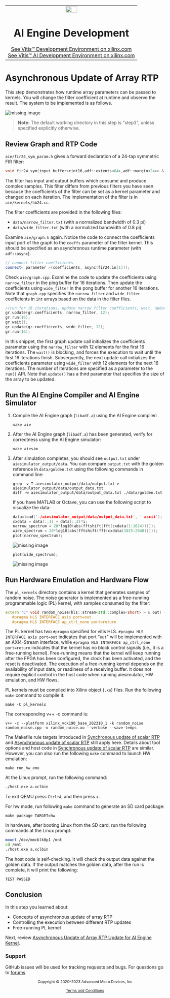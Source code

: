 ﻿<table class="sphinxhide" width="100%">
 <tr width="100%">
    <td align="center"><img src="https://raw.githubusercontent.com/Xilinx/Image-Collateral/main/xilinx-logo.png" width="30%"/><h1>AI Engine Development</h1>
    <a href="https://www.xilinx.com/products/design-tools/vitis.html">See Vitis™ Development Environment on xilinx.com</br></a>
    <a href="https://www.xilinx.com/products/design-tools/vitis/vitis-ai.html">See Vitis™ AI Development Environment on xilinx.com</a>
    </td>
 </tr>
</table>

# Asynchronous Update of Array RTP

This step demonstrates how runtime array parameters can be passed to kernels. You will change the filter coefficient at runtime and observe the result. The system to be implemented is as follows.

![missing image](./images/figure4.PNG)

>**Note:** The default working directory in this step is "step3", unless specified explicitly otherwise.

## Review Graph and RTP Code

`aie/fir24_sym_param.h` gives a forward declaration of a 24-tap symmetric FIR filter:

```cpp
void fir24_sym(input_buffer<cint16,adf::extents<64>,adf::margin<24>> & iwin, output_buffer<cint16,adf::extents<64>> & owin,  const int32(&coeffs)[12]);
```

The filter has input and output buffers which consume and produce complex samples. This filter differs from previous filters you have seen because the coefficients of the filter can be set as a kernel parameter and changed on each iteration. The implementation of the filter is in `aie/kernels/hb24.cc`.

The filter coefficients are provided in the following files:

* `data/narrow_filter.txt` (with a normalized bandwidth of 0.3 pi)
* `data/wide_filter.txt` (with a normalized bandwidth of 0.8 pi)

Examine `aie/graph.h` again. Notice the code to connect the coefficients input port of the graph to the `coeffs` parameter of the filter kernel. This should be specified as an asynchronous runtime parameter (with `adf::async`).

```cpp
// connect filter coefficients
connect< parameter >(coefficients, async(fir24.in[1]));
```

Check `aie/graph.cpp`. Examine the code to update the coefficients using `narrow_filter` in the ping buffer for 16 iterations. Then update the coefficients using `wide_filter` in the pong buffer for another 16 iterations. Note that `graph.cpp` specifies the `narrow_filter` and `wide_filter` coefficients in `int` arrays based on the data in the filter files.

```cpp
//run for 16 iterations, update narrow filter coefficients, wait, update wide filter coefficients, run for 16 iterations
gr.update(gr.coefficients, narrow_filter, 12);
gr.run(16); 
gr.wait();
gr.update(gr.coefficients, wide_filter, 12);
gr.run(16); 
```

In this snippet, the first graph update call initializes the coefficients parameter using the `narrow_filter` with 12 elements for the first 16 iterations. The `wait()` is blocking, and forces the execution to wait until the first 16 iterations finish. Subsequently, the next update call initializes the coefficients parameter using `wide_filter` with 12 elements for the next 16 iterations. The number of iterations are specified as a parameter to the `run()` API. Note that `update()` has a third parameter that specifies the size of the array to be updated.

## Run the AI Engine Compiler and AI Engine Simulator

1. Compile the AI Engine graph (`libadf.a`) using the AI Engine compiler:

   ```
   make aie
   ```

2. After the AI Engine graph (`libadf.a`) has been generated, verify for correctness using the AI Engine simulator:

   ```
   make aiesim
   ```

3. After simulation completes, you should see `output.txt` under `aiesimulator_output/data`. You can compare `output.txt` with the golden reference in `data/golden.txt` using the following commands in command line:

   ```
   grep -v T aiesimulator_output/data/output.txt > aiesimulator_output/data/output_data.txt
   diff -w aiesimulator_output/data/output_data.txt ./data/golden.txt
   ```

   If you have MATLAB or Octave, you can use the following script to visualize the data:

   ```cpp
   data=load('./aiesimulator_output/data/output_data.txt', '-ascii');
   cxdata = data(:,1) + data(:,2)*i;
   narrow_spectrum = 20*log10(abs(fftshift(fft(cxdata(1:1024)))));
   wide_spectrum = 20*log10(abs(fftshift(fft(cxdata(1025:2048)))));
   plot(narrow_spectrum);
   ```

   ![missing image](./images/figure5.PNG)

   ```
   plot(wide_spectrum);
   ```

   ![missing image](./images/figure6.PNG)

## Run Hardware Emulation and Hardware Flow

The `pl_kernels` directory contains a kernel that generates samples of random noise. The noise generator is implemented as a free-running programmable logic (PL) kernel, with samples consumed by the filter:

```cpp
extern "C" void random_noise(hls::stream<std::complex<short> > & out) {
   #pragma HLS INTERFACE axis port=out
   #pragma HLS INTERFACE ap_ctrl_none port=return
```

The PL kernel has two `#pragma` specified for vitis HLS. `#pragma HLS INTERFACE axis port=out` indicates that port "`out`" will be implemented with an AXI4-Stream interface, while `#pragma HLS INTERFACE ap_ctrl_none port=return` indicates that the kernel has no block control signals (i.e., it is a free-running kernel). Free-running means that the kernel will keep running after the FPGA has been configured, the clock has been activated, and the reset is deactivated. The execution of a free-running kernel depends on the availability of input data, or readiness of a receiving buffer. It does not require explicit control in the host code when running aiesimulator, HW emulation, and HW flows.

PL kernels must be compiled into Xilinx object (`.xo`) files. Run the following `make` command to compile it:

```
make -C pl_kernels
```

The corresponding v++ -c command is:

```
v++ -c --platform xilinx_vck190_base_202310_1 -k random_noise random_noise.cpp -o random_noise.xo --verbose --save-temps
```

The Makefile rule targets introduced in [Synchronous update of scalar RTP](./step1_sync_scalar.md) and [Asynchronous update of scalar RTP](./step2_async_scalar.md) still apply here. Details about tool options and host code in [Synchronous update of scalar RTP](./step1_sync_scalar.md) are similar. However, you can also run the following `make` command to launch HW emulation:

```
make run_hw_emu
```

At the Linux prompt, run the following command:

```bash
./host.exe a.xclbin
```

To exit QEMU press `Ctrl+A`, and then press `x`.

For hw mode, run following `make` command to generate an SD card package:

```
make package TARGET=hw
```

In hardware, after booting Linux from the SD card, run the following commands at the Linux prompt:

```bash
mount /dev/mmcblk0p1 /mnt
cd /mnt
./host.exe a.xclbin
```

The host code is self-checking. It will check the output data against the golden data. If the output matches the golden data, after the run is complete, it will print the following:

```
TEST PASSED
```

## Conclusion

In this step you learned about:

* Concepts of asynchronous update of array RTP
* Controlling the execution between different RTP updates
* Free-running PL kernel

Next, review [Asynchronous Update of Array RTP Update for AI Engine Kernel](./step4_async_aie_array.md).

### Support

GitHub issues will be used for tracking requests and bugs. For questions go to [forums](http://forums.xilinx.com/).

<p class="sphinxhide" align="center"><sub>Copyright © 2020–2023 Advanced Micro Devices, Inc</sub></p>

<p class="sphinxhide" align="center"><sup><a href="https://www.amd.com/en/corporate/copyright">Terms and Conditions</a></sup></p>
